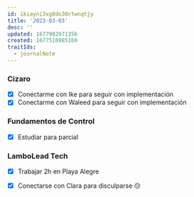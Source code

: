 ```yaml
---
id: ikiayni3xg8do30rtwnqtjy
title: '2023-03-03'
desc: ''
updated: 1677902971356
created: 1677510985169
traitIds:
  - journalNote
---
```


### Cizaro
- [X] Conectarme con Ike para seguir con implementación
- [X] Conectarme con Waleed para seguir con implementación

### Fundamentos de Control
- [x] Estudiar para parcial

### LamboLead Tech
- [X] Trabajar 2h en Playa Alegre
- [X] Conectarse con Clara para disculparse 😔


